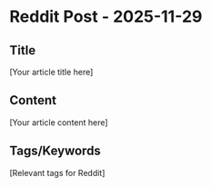 # Reddit Post - 2025-11-29

## Title
[Your article title here]

## Content
[Your article content here]

## Tags/Keywords
[Relevant tags for Reddit]
